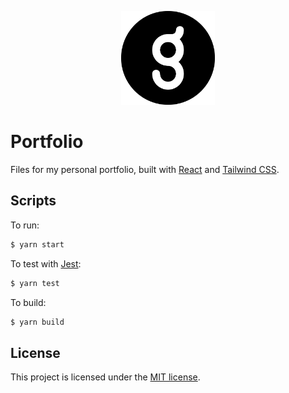 <p align="center">
  <img src="src/assets/img/logo.png" height="150">
</p>

# Portfolio

Files for my personal portfolio, built with [React](https://www.reactjs.org/) and [Tailwind CSS](https://tailwindcss.com/).

## Scripts

To run:

```sh
$ yarn start
```

To test with [Jest](https://jestjs.io/):

```sh
$ yarn test
```

To build:

```sh
$ yarn build
```

## License

This project is licensed under the [MIT license](https://opensource.org/licenses/MIT).
